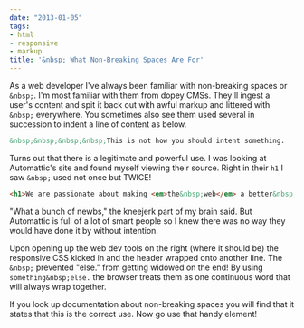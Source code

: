 ```yaml
---
date: "2013-01-05"
tags:
- html
- responsive
- markup
title: '&nbsp; What Non-Breaking Spaces Are For'
---
```



As a web developer I've always been familiar with non-breaking spaces or
`&nbsp;`.  I'm most familiar with them from dopey CMSs. They'll ingest a user's
content and spit it back out with awful markup and littered with `&nbsp;`
everywhere. You sometimes also see them used several in succession to indent a
line of content as below.

```html
&nbsp;&nbsp;&nbsp;&nbsp;This is not how you should intent something.
```

Turns out that there is a legitimate and powerful use. I was looking at
Automattic's site and found myself viewing their source. Right in their `h1` I
saw `&nbsp;` used not once but TWICE!

```html
<h1>We are passionate about making <em>the&nbsp;web</em> a better&nbsp;place.</h1>
```

"What a bunch of newbs," the kneejerk part of my brain said. But Automattic is
full of a lot of smart people so I knew there was no way they would have done
it by without intention.

Upon opening up the web dev tools on the right (where it should be) the
responsive CSS kicked in and the header wrapped onto another line. The `&nbsp;`
prevented "else." from getting widowed on the end! By using
`something&nbsp;else.` the browser treats them as one continuous word that will
always wrap together.

If you look up documentation about non-breaking spaces you will find that it
states that this is the correct use. Now go use that handy element!

